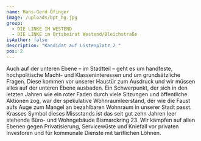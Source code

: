 ```yaml
---
name: Hans-Gerd Öfinger
image: /uploads/bpt_hg.jpg
group:
  - DIE LINKE IM WESTEND
  - DIE LINKE im Ortsbeirat Westend/Bleichstraße
isAuthor: false
description: "Kandidat auf Listenplatz 2 "
pos: 2
---
```

Auch auf der unteren Ebene – im Stadtteil – geht es um handfeste, hochpolitische Macht- und Klasseninteressen und um grundsätzliche Fragen. Diese kommen vor unserer Haustür zum Ausdruck und wir müssen alles auf der unteren Ebene ausbaden. Ein Schwerpunkt, der sich  in den letzten Jahren wie ein roter Faden durch viele Sitzungen und öffentliche Aktionen zog, war der spekulative Wohnraumleerstand, der wie die Faust aufs Auge zum Mangel an bezahlbaren Wohnraum in unserer Stadt passt. Krasses Symbol dieses Missstands ist das seit gut zehn Jahren leer stehende Büro- und Wohngebäude Bismarckring 23. Wir kämpfen auf allen Ebenen gegen Privatisierung, Servicewüste und Kniefall vor privaten Investoren und für kommunale Dienste mit tariflichen Löhnen.
